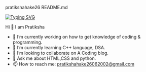 pratikshahake26 README.md 

[![Typing SVG](https://readme-typing-svg.herokuapp.com?color=1A93F7&size=25&center=true&width=600&lines=Welcome+to+My+Repository)](https://git.io/typing-svg)


 Hi 👋 I am Pratiksha

<!--
**pratikshahake26/pratikshahake26** is a ✨ _special_ ✨ repository because its `README.md` (this file) appears on your GitHub profile.
-->
- 🔭 I’m currently working on how to get knowledge of coding & programming.
- 🌱 I’m currently learning C++ language, DSA.
- 👯 I’m looking to collaborate on A Coding blog.
- 💬 Ask me about HTML,CSS and python.
- 📫 How to reach me: pratikshahake26062002@gmail.com

